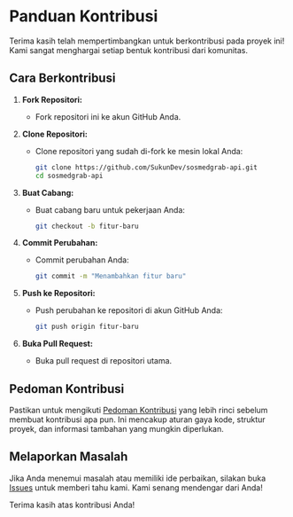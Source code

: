 # Panduan Kontribusi

Terima kasih telah mempertimbangkan untuk berkontribusi pada proyek ini! Kami sangat menghargai setiap bentuk kontribusi dari komunitas.

## Cara Berkontribusi

1. **Fork Repositori:**

   - Fork repositori ini ke akun GitHub Anda.

2. **Clone Repositori:**

   - Clone repositori yang sudah di-fork ke mesin lokal Anda:
     ```bash
     git clone https://github.com/SukunDev/sosmedgrab-api.git
     cd sosmedgrab-api
     ```

3. **Buat Cabang:**

   - Buat cabang baru untuk pekerjaan Anda:
     ```bash
     git checkout -b fitur-baru
     ```

4. **Commit Perubahan:**

   - Commit perubahan Anda:
     ```bash
     git commit -m "Menambahkan fitur baru"
     ```

5. **Push ke Repositori:**

   - Push perubahan ke repositori di akun GitHub Anda:
     ```bash
     git push origin fitur-baru
     ```

6. **Buka Pull Request:**
   - Buka pull request di repositori utama.

## Pedoman Kontribusi

Pastikan untuk mengikuti [Pedoman Kontribusi](CONTRIBUTING.md) yang lebih rinci sebelum membuat kontribusi apa pun. Ini mencakup aturan gaya kode, struktur proyek, dan informasi tambahan yang mungkin diperlukan.

## Melaporkan Masalah

Jika Anda menemui masalah atau memiliki ide perbaikan, silakan buka [Issues](https://github.com/SukunDev/ngopinsta/issues) untuk memberi tahu kami. Kami senang mendengar dari Anda!

Terima kasih atas kontribusi Anda!
